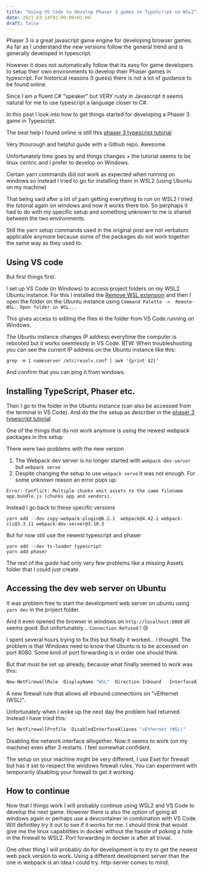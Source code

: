 ```yaml
---
title: "Using VS Code to develop Phaser 3 games in TypeScript on WSL2"
date: 2021-03-14T01:00:00+01:00
draft: false
---
```

 
Phaser 3 is a great javascript game engine for developing browser games. As far as I understand the new versions 
follow the general trend and is generally developed in typescript.

However it does not automatically follow that its easy for game developers to setup their own 
environments to develop their Phaser games in typescript. For historical reasons (I guess) there is not a lot of 
guidance to be found online.

Since I am a fluent C# "speaker" but VERY rusty in Javascript it seems natural for me to use typescript a language 
closer to C#.

In this post I look into how to get things started for developing a Phaser 3 game in Typescript.

The best help I found online is still this 
[phaser 3 typescript tutorial](https://spin.atomicobject.com/2019/07/13/phaser-3-typescript-tutorial/)

Very thourough and helpful guide with a Github repo. Awesome.

Unfortunately time goes by and things changes + the tutorial seems to be linux centric and I prefer to develop on Windows.

Certain yarn commands did not work as expected when running on windows so instead I tried to go for 
installing them in WSL2 (using Ubuntu on my machine)

That being said after a lot of pain getting everything to run on WSL2 I tried the tutorial again on windows and 
now it works there too. So perphaps it had to do with my specific setup and something unknown to me is shared 
between the two environments.

Still the yarn setup commands used in the original post are not verbatum applicable anymore because some of the packages 
do not work together the same way as they used to.

## Using VS code

But first things first. 

I set up VS Code (in Windows) to access project folders on my WSL2 Ubuntu instance. For this I installed the 
[Remove WSL extension](https://code.visualstudio.com/docs/remote/wsl-tutorial) and then I open the folder on the 
Ubuntu instance using `Command Palette ->  Remote-WSL: Open folder in WSL...`

This gives access to editing the files in the folder from VS Code running on Windows. 

The Ubuntu instance changes IP address everytime the computer is rebooted but it works seemlessly in VS Code.
BTW: When troubleshooting you can see the current IP address on the Ubuntu instance like this:

```shell
grep -m 1 nameserver /etc/resolv.conf | awk '{print $2}'
```

And confirm that you can ping it from windows.


## Installing TypeScript, Phaser etc.

Then I go to the folder in the Ubuntu instance (can also be accessed from the terminal in VS Code). 
And do the the setup as describer in the [phaser 3 typescript tutorial](https://spin.atomicobject.com/2019/07/13/phaser-3-typescript-tutorial/)


One of the things that do not work anymore is using the newest webpack packages in this setup

There were two problems with the new version

1. The Webpack dev server is no longer started with `webpack-dev-server` but `webpack serve`
2. Despite changing the setup to use `webpack serve` it was not enough. For some unknown reason
an error pops up:

```
Error: Conflict: Multiple chunks emit assets to the same filename app.bundle.js (chunks app and vendors).
```

Instead I go back to these specific versions

```shell
yarn add --dev copy-webpack-plugin@6.2.1  webpack@4.42.1 webpack-cli@3.3.11 webpack-dev-server@3.10.3
```

But for now still use the newest typescript and phaser

```shell
yarn add --dev ts-loader typescript
yarn add phaser
```

The rest of the guide had only very few problems like a missing Assets folder that I could just create.


## Accessing the dev web server on Ubuntu

It was problem free to start the development web server on ubuntu using `yarn dev` in the project folder.

And it even opened the browser in windows on `http://localhost:8080` all seems good. But unfortunately...
`Connection Refused` ! :cry:

I spent several hours trying to fix this but finally it worked... I thought. The problem is that Windows need to 
know that Ubuntu is to be accessed on port 8080. Some kind of port forwarding is in order one should think.

But that must be set up already, because what finally seemed to work was this:

```powershell
New-NetFirewallRule -DisplayName "WSL" -Direction Inbound  -InterfaceAlias "vEthernet (WSL)"  -Action Allow
```

A new firewall rule that allows all inbound connections on "vEthernet (WSL)". 

Unfortunately when I woke up the next day the problem had returned. Instead I have tried this:

```powershell
Set-NetFirewallProfile -DisabledInterfaceAliases "vEthernet (WSL)"
```

Disabling the network interface altogether. Now it seems to work (on my machine) even after 3 restarts. 
I feel somewhat confident.

The setup on your machine might be very different, I use Eset for firewall but has it set to respect the windows firewall rules.
You can experiment with temporarily disabling your firewall to get it working.

## How to continue

Now that I things work I will probably continue using WSL2 and VS Code to develop the next game. However there is also the option of
going all windows again or perhaps use a devcontainer in combination with VS Code. Will definitley try it out to see if it works for me.
I should think that would give me the linux capabilities in docker without the hassle of poking a hole in the firewall to WSL2. 
Port forwarding in docker is after all trivial.

One other thing I will probably do for development is to try to get the newest web pack version to work. 
Using a different development server than the one in webpack is an idea I could try. http-server comes to mind.
